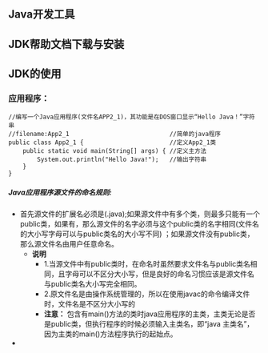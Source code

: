 ## Java开发工具

## JDK帮助文档下载与安装

## JDK的使用

### 应用程序：

```
//编写一个Java应用程序(文件名APP2_1)，其功能是在DOS窗口显示“Hello Java！”字符串
//filename:App2_1                            //简单的java程序
public class App2_1 {                        //定义App2_1类
    public static void main(String[] args) { //定义主方法
        System.out.println("Hello Java!");   //输出字符串
    }
}
```

##### Java应用程序源文件的命名规则:

- 首先源文件的扩展名必须是(.java);如果源文件中有多个类，则最多只能有一个public类，如果有，那么源文件的名字必须与这个public类的名字相同(文件名的大小写字母可以与public类名的大小写不同)
  ；如果源文件没有public类，那么源文件名由用户任意命名。
    - **说明**
        - 1.当源文件中有public类时，在命名时虽然要求文件名与public类名相同，且字母可以不区分大小写，但是良好的命名习惯应该是源文件名与public类名大小写完全相同。
        - 2.原文件名是由操作系统管理的，所以在使用javac的命令编译文件时，文件名是不区分大小写的
        - **注意：** 包含有main()方法的类时java应用程序的主类，主类无论是否是public类，但执行程序的时候必须输入主类名，即“java 主类名”，因为主类的main()方法程序执行的起始点。
-     